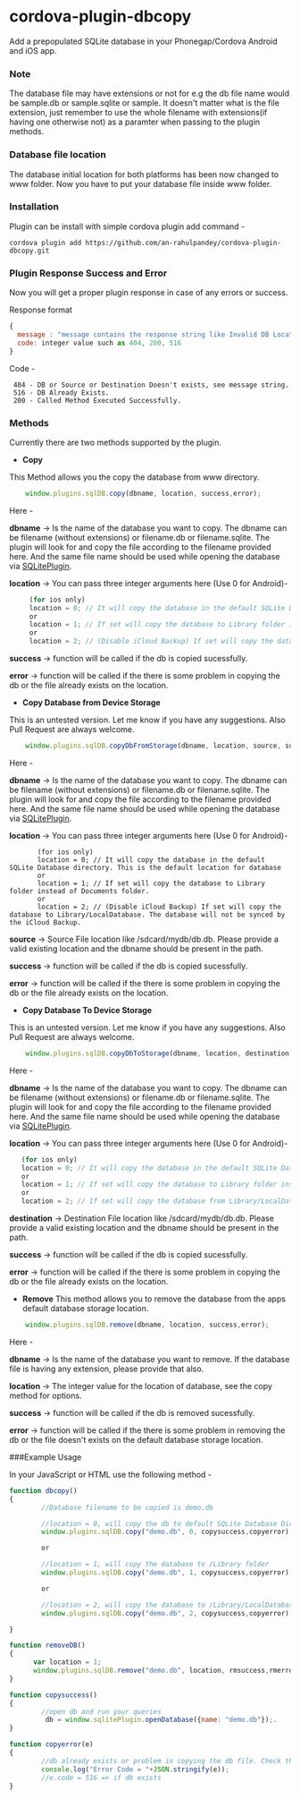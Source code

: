 cordova-plugin-dbcopy
=====================

Add a prepopulated SQLite database in your Phonegap/Cordova Android and iOS app.

### Note

The database file may have extensions or not for e.g the db file name would be sample.db or sample.sqlite or sample. It doesn't matter what is the file extension, just remember to use the whole filename with extensions(if having one otherwise not) as a paramter when passing to the plugin methods.

### Database file location

The database initial location for both platforms has been now changed to www folder. Now you have to put your database file inside www folder.

### Installation

Plugin can be install with simple cordova plugin add command -

    cordova plugin add https://github.com/an-rahulpandey/cordova-plugin-dbcopy.git


### Plugin Response Success and Error

Now you will get a proper plugin response in case of any errors or success.

Response format

```javascript 
{
  message : "message contains the response string like Invalid DB Location or DB Doesn't Exists or Db Copied Successfully",
  code: integer value such as 404, 200, 516
}
```
 
 Code -

``` 
 404 - DB or Source or Destination Doesn't exists, see message string.
 516 - DB Already Exists.
 200 - Called Method Executed Successfully.
```

### Methods

Currently there are two methods supported by the plugin.

* **Copy**

This Method allows you the copy the database from www directory.
```javascript 
    window.plugins.sqlDB.copy(dbname, location, success,error);
```
  Here -

   **dbname** -> Is the name of the database you want to copy. The dbname can be filename (without extensions) or filename.db or filename.sqlite. The plugin will look for and copy the file according to the filename provided here. And the same file name should be used while opening the database via [SQLitePlugin](https://github.com/litehelpers/Cordova-sqlite-storage).

   **location** -> You can pass three integer arguments here (Use 0 for Android)-

 ```javascript 
      (for ios only)
      location = 0; // It will copy the database in the default SQLite Database directory. This is the default location for database
      or
      location = 1; // If set will copy the database to Library folder instead of Documents folder.
      or
      location = 2; // (Disable iCloud Backup) If set will copy the database to Library/LocalDatabase. The database will not be synced by the iCloud Backup.
```

   **success** -> function will be called if the db is copied sucessfully.

   **error** -> function will be called if the there is some problem in copying the db or the file already exists on the location.

* **Copy Database from Device Storage**

This is an untested version. Let me know if you have any suggestions. Also Pull Request are always welcome.
```javascript 
    window.plugins.sqlDB.copyDbFromStorage(dbname, location, source, success, error);
```
 Here - 
 
   **dbname** -> Is the name of the database you want to copy. The dbname can be filename (without extensions) or filename.db or filename.sqlite. The plugin will look for and copy the file according to the filename provided here. And the same file name should be used while opening the database via [SQLitePlugin](https://github.com/litehelpers/Cordova-sqlite-storage).

   **location** -> You can pass three integer arguments here (Use 0 for Android)-

```
       (for ios only)
       location = 0; // It will copy the database in the default SQLite Database directory. This is the default location for database
       or
       location = 1; // If set will copy the database to Library folder instead of Documents folder.
       or
       location = 2; // (Disable iCloud Backup) If set will copy the database to Library/LocalDatabase. The database will not be synced by the iCloud Backup.
```
 **source** -> Source File location like /sdcard/mydb/db.db. Please provide a valid existing location and the dbname should be present in the path.

 **success** -> function will be called if the db is copied sucessfully.

 **error** -> function will be called if the there is some problem in copying the db or the file already exists on the location.
 
* **Copy Database To Device Storage**

This is an untested version. Let me know if you have any suggestions. Also Pull Request are always welcome.
```javascript 
    window.plugins.sqlDB.copyDbToStorage(dbname, location, destination, success, error);
```
 Here - 
 
 **dbname** -> Is the name of the database you want to copy. The dbname can be filename (without extensions) or filename.db or filename.sqlite. The plugin will look for and copy the file according to the filename provided here. And the same file name should be used while opening the database via [SQLitePlugin](https://github.com/litehelpers/Cordova-sqlite-storage).
 
 **location** -> You can pass three integer arguments here (Use 0 for Android)-
```javascript
   (for ios only)
   location = 0; // It will copy the database in the default SQLite Database directory. This is the default location for database
   or
   location = 1; // If set will copy the database to Library folder instead of Documents folder.
   or
   location = 2; // If set will copy the database from Library/LocalDatabase.
```
   **destination** -> Destination File location like /sdcard/mydb/db.db. Please provide a valid existing location and the dbname should be present in the path.
   
   **success** -> function will be called if the db is copied sucessfully.
   
   **error** -> function will be called if the there is some problem in copying the db or the file already exists on the location.
   
   
* **Remove**
This method allows you to remove the database from the apps default database storage location.

```javascript 
    window.plugins.sqlDB.remove(dbname, location, success,error);
```

Here -

  **dbname** -> Is the name of the database you want to remove. If the database file is having any extension, please provide that also.

  **location** -> The integer value for the location of database, see the copy method for options.

  **success** -> function will be called if the db is removed sucessfully.

  **error** -> function will be called if the there is some problem in removing the db or the file doesn't exists on the default database storage location.

###Example Usage

In your JavaScript or HTML use the following method -

```javascript 
function dbcopy()
{
        //Database filename to be copied is demo.db

        //location = 0, will copy the db to default SQLite Database Directory
        window.plugins.sqlDB.copy("demo.db", 0, copysuccess,copyerror);

        or

        //location = 1, will copy the database to /Library folder
        window.plugins.sqlDB.copy("demo.db", 1, copysuccess,copyerror);

        or

        //location = 2, will copy the database to /Library/LocalDatabase folder (Disable iCloud Backup)
        window.plugins.sqlDB.copy("demo.db", 2, copysuccess,copyerror);

}

function removeDB()
{
      var location = 1;
      window.plugins.sqlDB.remove("demo.db", location, rmsuccess,rmerror);  
}

function copysuccess()
{
        //open db and run your queries
         db = window.sqlitePlugin.openDatabase({name: "demo.db"});.
}

function copyerror(e)
{
        //db already exists or problem in copying the db file. Check the Log.
        console.log("Error Code = "+JSON.stringify(e));
        //e.code = 516 => if db exists
}
```
